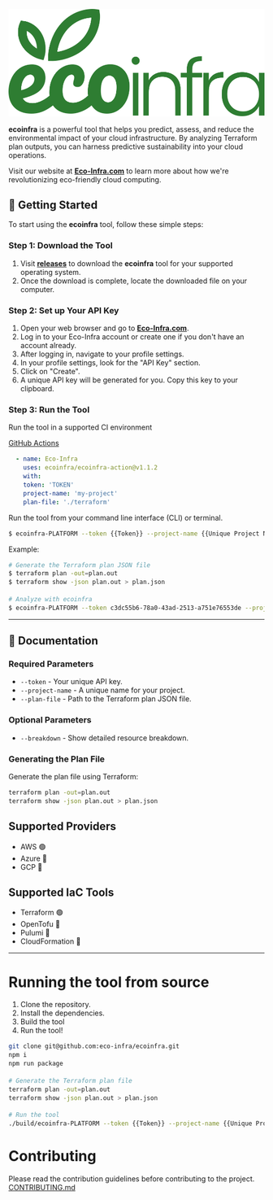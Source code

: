 ![Eco-Infra Logo](./logo.svg)

**ecoinfra** is a powerful tool that helps you predict, assess, and reduce the environmental impact of your cloud
infrastructure.
By analyzing Terraform plan outputs, you can harness predictive sustainability into your cloud operations.

Visit our website at [**Eco-Infra.com**](https://eco-infra.com) to learn more about how we're revolutionizing
eco-friendly cloud computing.

## 🚀 Getting Started

To start using the **ecoinfra** tool, follow these simple steps:

### Step 1: Download the Tool

1. Visit [**releases**](https://github.com/eco-infra/ecoinfra/releases) to download the **ecoinfra** tool for your
   supported operating system.
2. Once the download is complete, locate the downloaded file on your computer.

### Step 2: Set up Your API Key

1. Open your web browser and go to [**Eco-Infra.com**](https://eco-infra.com).
2. Log in to your Eco-Infra account or create one if you don't have an account already.
3. After logging in, navigate to your profile settings.
4. In your profile settings, look for the "API Key" section.
5. Click on "Create".
6. A unique API key will be generated for you. Copy this key to your clipboard.

### Step 3: Run the Tool
Run the tool in a supported CI environment

[GitHub Actions](https://github.com/marketplace/actions/eco-infra-action)
```yaml
  - name: Eco-Infra
    uses: ecoinfra/ecoinfra-action@v1.1.2
    with:
    token: 'TOKEN'
    project-name: 'my-project'
    plan-file: './terraform'
```

Run the tool from your command line interface (CLI) or terminal.

```bash
$ ecoinfra-PLATFORM --token {{Token}} --project-name {{Unique Project Name}} --plan-file {{Plan JSON File}}
```

Example:

```bash
# Generate the Terraform plan JSON file
$ terraform plan -out=plan.out
$ terraform show -json plan.out > plan.json

# Analyze with ecoinfra
$ ecoinfra-PLATFORM --token c3dc55b6-78a0-43ad-2513-a751e76553de --project-name "Production Account" --plan-file plan.json
```
---
## 📖 Documentation

### Required Parameters

- `--token` - Your unique API key.
- `--project-name` - A unique name for your project.
- `--plan-file` - Path to the Terraform plan JSON file.

### Optional Parameters

- `--breakdown` - Show detailed resource breakdown.

### Generating the Plan File

Generate the plan file using Terraform:
```bash
terraform plan -out=plan.out
terraform show -json plan.out > plan.json
```

## Supported Providers

- AWS 🟢
- Azure 🔴
- GCP 🔴

## Supported IaC Tools

- Terraform 🟢
- OpenTofu 🔴
- Pulumi 🔴
- CloudFormation 🔴
---
# Running the tool from source
1. Clone the repository.
2. Install the dependencies.
3. Build the tool
4. Run the tool!

```bash
git clone git@github.com:eco-infra/ecoinfra.git
npm i
npm run package

# Generate the Terraform plan file
terraform plan -out=plan.out
terraform show -json plan.out > plan.json

# Run the tool
./build/ecoinfra-PLATFORM --token {{Token}} --project-name {{Unique Project Name}} --plan-file plan.json
```

# Contributing
Please read the contribution guidelines before contributing to the project. [CONTRIBUTING.md](./CONTRIBUTING.md)
